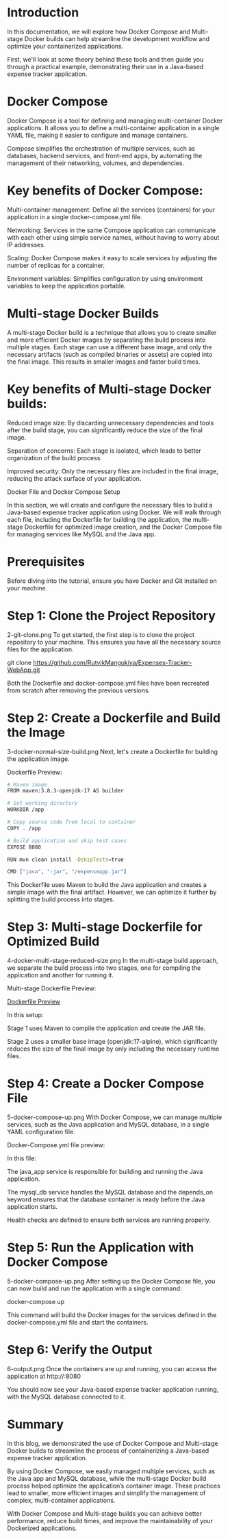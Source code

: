 # Introduction

In this documentation, we will explore how Docker Compose and Multi-stage Docker builds can help streamline the development workflow and optimize your containerized applications.

First, we'll look at some theory behind these tools and then guide you through a practical example, demonstrating their use in a Java-based expense tracker application.

# Docker Compose

Docker Compose is a tool for defining and managing multi-container Docker applications. It allows you to define a multi-container application in a single YAML file, making it easier to configure and manage containers.

Compose simplifies the orchestration of multiple services, such as databases, backend services, and front-end apps, by automating the management of their networking, volumes, and dependencies.

# Key benefits of Docker Compose:

Multi-container management: Define all the services (containers) for your application in a single docker-compose.yml file.

Networking: Services in the same Compose application can communicate with each other using simple service names, without having to worry about IP addresses.

Scaling: Docker Compose makes it easy to scale services by adjusting the number of replicas for a container.

Environment variables: Simplifies configuration by using environment variables to keep the application portable.

# Multi-stage Docker Builds

A multi-stage Docker build is a technique that allows you to create smaller and more efficient Docker images by separating the build process into multiple stages. Each stage can use a different base image, and only the necessary artifacts (such as compiled binaries or assets) are copied into the final image. This results in smaller images and faster build times.

# Key benefits of Multi-stage Docker builds:

Reduced image size: By discarding unnecessary dependencies and tools after the build stage, you can significantly reduce the size of the final image.

Separation of concerns: Each stage is isolated, which leads to better organization of the build process.

Improved security: Only the necessary files are included in the final image, reducing the attack surface of your application.

Docker File and Docker Compose Setup

In this section, we will create and configure the necessary files to build a Java-based expense tracker application using Docker. We will walk through each file, including the Dockerfile for building the application, the multi-stage Dockerfile for optimized image creation, and the Docker Compose file for managing services like MySQL and the Java app.

# Prerequisites

Before diving into the tutorial, ensure you have Docker and Git installed on your machine.

# Step 1: Clone the Project Repository

2-git-clone.png To get started, the first step is to clone the project repository to your machine. This ensures you have all the necessary source files for the application.

git clone https://github.com/RutvikMangukiya/Expenses-Tracker-WebApp.git

Both the Dockerfile and docker-compose.yml files have been recreated from scratch after removing the previous versions.

# Step 2: Create a Dockerfile and Build the Image

3-docker-normal-size-build.png Next, let's create a Dockerfile for building the application image.

Dockerfile Preview:
```bash
# Maven image
FROM maven:3.8.3-openjdk-17 AS builder 

# Set working directory
WORKDIR /app

# Copy source code from local to container
COPY . /app

# Build application and skip test cases
EXPOSE 8080

RUN mvn clean install -DskipTests=true

CMD ["java", "-jar", "/expenseapp.jar"]
```
This Dockerfile uses Maven to build the Java application and creates a simple image with the final artifact. However, we can optimize it further by splitting the build process into stages.

# Step 3: Multi-stage Dockerfile for Optimized Build

4-docker-multi-stage-reduced-size.png In the multi-stage build approach, we separate the build process into two stages, one for compiling the application and another for running it.

Multi-stage Dockerfile Preview:

[Dockerfile Preview](https://github.com/RutvikMangukiya/Docker-Projects/blob/master/java-springboot-docker/Dockerfile)

In this setup:

Stage 1 uses Maven to compile the application and create the JAR file.

Stage 2 uses a smaller base image (openjdk:17-alpine), which significantly reduces the size of the final image by only including the necessary runtime files.

# Step 4: Create a Docker Compose File

5-docker-compose-up.png With Docker Compose, we can manage multiple services, such as the Java application and MySQL database, in a single YAML configuration file.

Docker-Compose.yml file preview: 

In this file:

The java_app service is responsible for building and running the Java application.

The mysql_db service handles the MySQL database and the depends_on keyword ensures that the database container is ready before the Java application starts.

Health checks are defined to ensure both services are running properly.

# Step 5: Run the Application with Docker Compose

5-docker-compose-up.png After setting up the Docker Compose file, you can now build and run the application with a single command:

docker-compose up

This command will build the Docker images for the services defined in the docker-compose.yml file and start the containers.

# Step 6: Verify the Output

6-output.png Once the containers are up and running, you can access the application at http://<ec2-public-ip>:8080

You should now see your Java-based expense tracker application running, with the MySQL database connected to it.

# Summary

In this blog, we demonstrated the use of Docker Compose and Multi-stage Docker builds to streamline the process of containerizing a Java-based expense tracker application.

By using Docker Compose, we easily managed multiple services, such as the Java app and MySQL database, while the multi-stage Docker build process helped optimize the application’s container image. These practices lead to smaller, more efficient images and simplify the management of complex, multi-container applications.

With Docker Compose and Multi-stage builds you can achieve better performance, reduce build times, and improve the maintainability of your Dockerized applications.